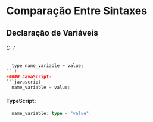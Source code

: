 # Comparação Entre Sintaxes

## Declaração de Variáveis
###### C: (
```c
  type name_variable = value;
```)
##### JavaScript:
```javascript
  name_variable = value;
```
#### TypeScript:
```typescript
  name_variable: type = "value";
```